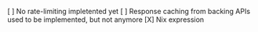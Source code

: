 [ ] No rate-limiting impletented yet
[ ] Response caching from backing APIs used to be implemented, but not anymore
[X] Nix expression